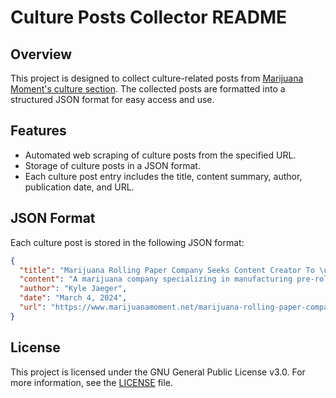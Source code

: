 # Culture Posts Collector README

## Overview

This project is designed to collect culture-related posts from [Marijuana Moment's culture section](https://www.marijuanamoment.net/category/culture/). The collected posts are formatted into a structured JSON format for easy access and use.

## Features

- Automated web scraping of culture posts from the specified URL.
- Storage of culture posts in a JSON format.
- Each culture post entry includes the title, content summary, author, publication date, and URL.

## JSON Format

Each culture post is stored in the following JSON format:

```json
{
  "title": "Marijuana Rolling Paper Company Seeks Content Creator To \u2018Get Paid To Smoke Weed\u2019 For $70,420 Salary",
  "content": "A marijuana company specializing in manufacturing pre-rolled joints has launched a campaign to hire for what it calls the \u201cultimate stoner dream job,\u201d seeking a content creator who will \u201cget paid to smoke weed.\u201d",
  "author": "Kyle Jaeger",
  "date": "March 4, 2024",
  "url": "https://www.marijuanamoment.net/marijuana-rolling-paper-company-seeks-content-creator-to-get-paid-to-smoke-weed-for-70420-salary/"
}
```

## License

This project is licensed under the GNU General Public License v3.0. For more information, see the [LICENSE](LICENSE) file.
